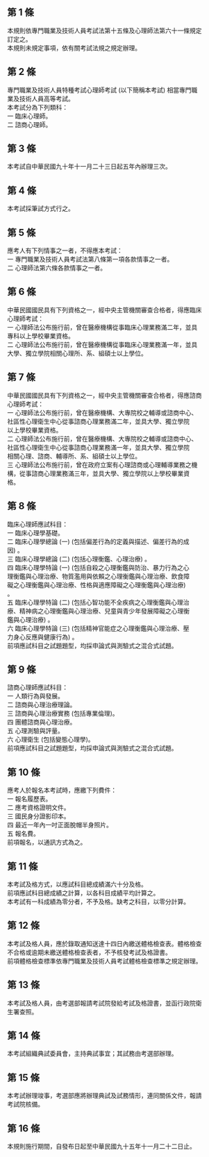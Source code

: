第 1 條
-------
本規則依專門職業及技術人員考試法第十五條及心理師法第六十一條規定  
訂定之。  
本規則未規定事項，依有關考試法規之規定辦理。

第 2 條
-------
專門職業及技術人員特種考試心理師考試 (以下簡稱本考試) 相當專門職  
業及技術人員高等考試。  
本考試分為下列類科：  
一  臨床心理師。  
二  諮商心理師。

第 3 條
-------
本考試自中華民國九十年十一月二十三日起五年內辦理三次。

第 4 條
-------
本考試採筆試方式行之。

第 5 條
-------
應考人有下列情事之一者，不得應本考試：  
一  專門職業及技術人員考試法第八條第一項各款情事之一者。  
二  心理師法第六條各款情事之一者。

第 6 條
-------
中華民國國民具有下列資格之一，經中央主管機關審查合格者，得應臨床  
心理師考試：  
一  心理師法公布施行前，曾在醫療機構從事臨床心理業務滿二年，並具  
    專科以上學校畢業資格。  
二  心理師法公布施行前，曾在醫療機構從事臨床心理業務滿一年，並具  
    大學、獨立學院相關心理所、系、組碩士以上學位。

第 7 條
-------
中華民國國民具有下列資格之一，經中央主管機關審查合格者，得應諮商  
心理師考試：  
一  心理師法公布施行前，曾在醫療機構、大專院校之輔導或諮商中心、  
    社區性心理衛生中心從事諮商心理業務滿二年，並具大學、獨立學院  
    以上學校畢業資格。  
二  心理師法公布施行前，曾在醫療機構、大專院校之輔導或諮商中心、  
    社區性心理衛生中心從事諮商心理業務滿一年，並具大學、獨立學院  
    相關心理、諮商、輔導所、系、組碩士以上學位。  
三  心理師法公布施行前，曾在政府立案有心理諮商或心理輔導業務之機  
    構，從事諮商心理業務滿三年，並具大學、獨立學院以上學校畢業資  
    格。

第 8 條
-------
臨床心理師應試科目：                                                
一  臨床心理學基礎。                                                
二  臨床心理學總論 (一)  (包括偏差行為的定義與描述、偏差行為的成    
    因) 。                                                          
三  臨床心理學總論 (二)  (包括心理衡鑑、心理治療) 。                
四  臨床心理學特論 (一)  (包括自殺之心理衡鑑與防治、暴力行為之心    
    理衡鑑與心理治療、物質濫用與依賴之心理衡鑑與心理治療、飲食障    
    礙之心理衡鑑與心理治療、性格與適應障礙之心理衡鑑與心理治療)     
    。                                                              
五  臨床心理學特論 (二)  (包括心智功能不全疾病之心理衡鑑與心理治    
    療、精神病之心理衡鑑與心理治療、兒童與青少年發展障礙之心理衡    
    鑑與心理治療) 。                                                
六  臨床心理學特論 (三)  (包括精神官能症之心理衡鑑與心理治療、壓    
    力身心反應與健康行為) 。                                        
前項應試科目之試題題型，均採申論式與測驗式之混合式試題。

第 9 條
-------
諮商心理師應試科目：                                           
一  人類行為與發展。                                           
二  諮商與心理治療理論。                                       
三  諮商與心理治療實務 (包括專業倫理)。                        
四  團體諮商與心理治療。                                       
五  心理測驗與評量。                                           
六  心理衛生 (包括變態心理學)。                                
前項應試科目之試題題型，均採申論式與測驗式之混合式試題。

第 10 條
--------
應考人於報名本考試時，應繳下列費件：  
一  報名履歷表。  
二  應考資格證明文件。  
三  國民身分證影印本。  
四  最近一年內一吋正面脫帽半身照片。  
五  報名費。  
前項報名，以通訊方式為之。

第 11 條
--------
本考試及格方式，以應試科目總成績滿六十分及格。                    
前項應試科目總成績之計算，以各科目成績平均計算之。                
本考試有一科成績為零分者，不予及格。缺考之科目，以零分計算。

第 12 條
--------
本考試及格人員，應於錄取通知送達十四日內繳送體格檢查表。體格檢查  
不合格或逾期未繳送體格檢查表者，不予核發考試及格證書。            
前項體格檢查標準依專門職業及技術人員考試體格檢查標準之規定辦理。

第 13 條
--------
本考試及格人員，由考選部報請考試院發給考試及格證書，並函行政院衛  
生署查照。

第 14 條
--------
本考試組織典試委員會，主持典試事宜；其試務由考選部辦理。

第 15 條
--------
本考試辦理竣事，考選部應將辦理典試及試務情形，連同關係文件，報請  
考試院核備。

第 16 條
--------
本規則施行期間，自發布日起至中華民國九十五年十一月二十二日止。

